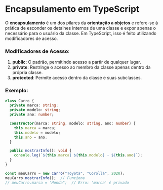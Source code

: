 # Encapsulamento em TypeScript

O **encapsulamento** é um dos pilares da **orientação a objetos** e refere-se à prática de esconder os detalhes internos de uma classe e expor apenas o necessário para o usuário da classe. Em TypeScript, isso é feito utilizando modificadores de acesso.

### Modificadores de Acesso:

1. **public**: O padrão, permitindo acesso a partir de qualquer lugar.
2. **private**: Restringe o acesso ao membro da classe apenas dentro da própria classe.
3. **protected**: Permite acesso dentro da classe e suas subclasses.

### Exemplo:

```typescript
class Carro {
  private marca: string;
  private modelo: string;
  private ano: number;

  constructor(marca: string, modelo: string, ano: number) {
    this.marca = marca;
    this.modelo = modelo;
    this.ano = ano;
  }

  public mostrarInfo(): void {
    console.log(`${this.marca} ${this.modelo} - ${this.ano}`);
  }
}

const meuCarro = new Carro("Toyota", "Corolla", 2020);
meuCarro.mostrarInfo();  // Funciona
// meuCarro.marca = "Honda";  // Erro: 'marca' é privado
